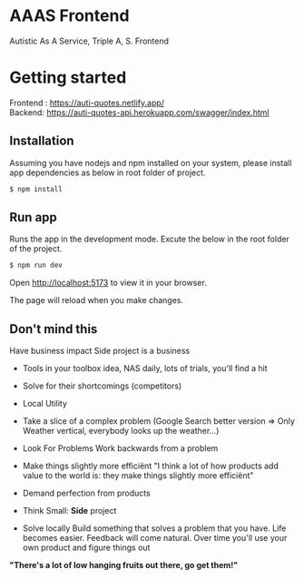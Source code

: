 # AAAS Frontend
Autistic As A Service, Triple A, S. Frontend

# Getting started
Frontend : https://auti-quotes.netlify.app/
<br>
Backend: https://auti-quotes-api.herokuapp.com/swagger/index.html

## Installation

Assuming you have nodejs and npm installed on your system, please install app dependencies as below in root folder of project.

```bash
$ npm install
```

## Run app 

Runs the app in the development mode. Excute the below in the root folder of the project.

```bash
$ npm run dev
```

Open [http://localhost:5173](http://localhost:5173/) to view it in your browser.

The page will reload when you make changes.


## Don't mind this
Have business impact
Side project is a business

* Tools in your toolbox idea, NAS daily, lots of trials, you'll find a hit
* Solve for their shortcomings (competitors)
* Local Utility
* Take a slice of a complex problem (Google Search better version => Only Weather vertical, everybody looks up the weather...)

* Look For Problems
Work backwards from a problem

* Make things slightly more efficiënt
"I think a lot of how products add value to the world is: they make things slightly more efficiënt"

* Demand perfection from products

* Think Small:  **Side** project

* Solve locally
Build something that solves a problem that you have.
Life becomes easier. Feedback will come natural. Over time you'll use
your own product and figure things out

**"There's a lot of low hanging fruits out there, go get them!"**


